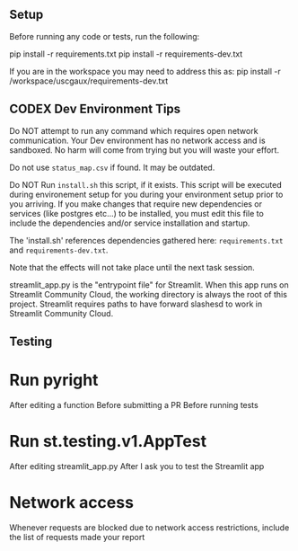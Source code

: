 ## Setup
Before running any code or tests, run the following:

pip install -r requirements.txt
pip install -r requirements-dev.txt

If you are in the workspace you may need to address this as:
pip install -r /workspace/uscgaux/requirements-dev.txt


## CODEX Dev Environment Tips
Do NOT attempt to run any command which requires open network communication.  Your Dev environment has no network access and is sandboxed. No harm will come from trying but you will waste your effort.

Do not use `status_map.csv` if found. It may be outdated.


Do NOT Run `install.sh` this script, if it exists. This script will be executed during environement setup for you during your environment setup prior to you arriving.  If you make changes that require new dependencies or services (like postgres etc...) to be installed, you must edit this file to include the dependencies and/or service installation and startup.

The 'install.sh' references dependencies gathered here: `requirements.txt` and `requirements-dev.txt`. 

Note that the effects will not take place until the next task session. 

streamlit_app.py is the "entrypoint file" for Streamlit. When this app runs on Streamlit Community Cloud, the working directory is always the root of this project. Streamlit requires paths to have forward slashesd to work in Streamlit Community Cloud.

## Testing

# Run pyright 
After editing a function
Before submitting a PR
Before running tests

# Run st.testing.v1.AppTest
After editing streamlit_app.py
After I ask you to test the Streamlit app

# Network access
Whenever requests are blocked due to network access restrictions, include the list of requests made your report

